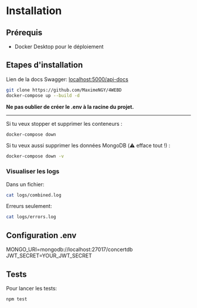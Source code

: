 # Installation

## Prérequis
- Docker Desktop pour le déploiement

## Etapes d'installation

Lien de la docs Swagger: [localhost:5000/api-docs](localhost:5000/api-docs)


```sh
git clone https://github.com/MaximeNGY/4WEBD
docker-compose up --build -d
```
**Ne pas oublier de créer le .env à la racine du projet.**

---
Si tu veux stopper et supprimer les conteneurs :
```sh
docker-compose down
```

Si tu veux aussi supprimer les données MongoDB (⚠️ efface tout !) :
```sh
docker-compose down -v
```

### Visualiser les logs

Dans un fichier:
```sh
cat logs/combined.log
```

Erreurs seulement:
```sh
cat logs/errors.log
```

## Configuration .env

MONGO_URI=mongodb://localhost:27017/concertdb
JWT_SECRET=YOUR_JWT_SECRET

## Tests

Pour lancer les tests:
```sh
npm test
```

